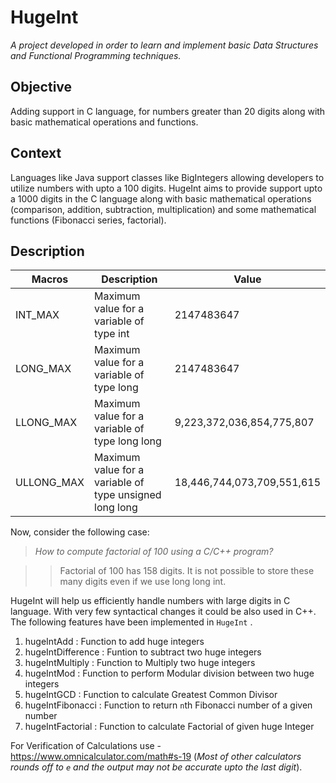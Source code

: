 # HugeInt


_A project developed in order to learn and implement basic Data Structures and Functional Programming techniques._

## Objective
Adding support in C language, for numbers greater than 20 digits along with basic mathematical operations and functions.

## Context
Languages like Java support classes like BigIntegers allowing developers to utilize numbers with upto a 100 digits. HugeInt aims to provide support upto a 1000 digits in the C language along with basic mathematical operations (comparison, addition, subtraction, multiplication) and some mathematical functions (Fibonacci series, factorial).


## Description

 Macros  | Description        | Value
------------- | ------------- | ----------------
INT_MAX  | Maximum value for a variable of type int | 2147483647
LONG_MAX  | Maximum value for a variable of type long | 2147483647
LLONG_MAX | Maximum value for a variable of type long long | 9,223,372,036,854,775,807
ULLONG_MAX | Maximum value for a variable of type unsigned long long | 18,446,744,073,709,551,615

Now, consider the following case: 

> _How to compute factorial of 100 using a C/C++ program?_

>> Factorial of 100 has 158 digits. It is not possible to store these many digits even if we use long long int.

HugeInt will help us efficiently handle numbers with large digits in C language. With very few syntactical changes it could be also used in C++. The following features have been implemented in `HugeInt` .
1. hugeIntAdd : Function to add huge integers
2. hugeIntDifference : Funtion to subtract two huge integers
3. hugeIntMultiply : Function to Multiply two huge integers
4. hugeIntMod : Function to perform Modular division between two huge integers
5. hugeIntGCD : Function to calculate Greatest Common Divisor
6. hugeIntFibonacci : Function to return `n`th Fibonacci number of a given number
7. hugeIntFactorial : Function to calculate Factorial of given huge Integer

For Verification of Calculations use - https://www.omnicalculator.com/math#s-19
(_Most of other calculators rounds off to `e` and the output may not be accurate upto the last digit_).
